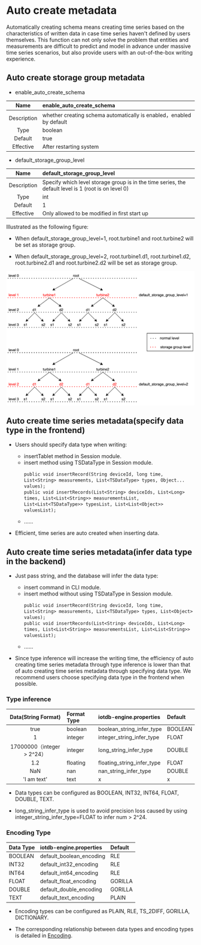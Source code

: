 <!--

    Licensed to the Apache Software Foundation (ASF) under one
    or more contributor license agreements.  See the NOTICE file
    distributed with this work for additional information
    regarding copyright ownership.  The ASF licenses this file
    to you under the Apache License, Version 2.0 (the
    "License"); you may not use this file except in compliance
    with the License.  You may obtain a copy of the License at
    
        http://www.apache.org/licenses/LICENSE-2.0
    
    Unless required by applicable law or agreed to in writing,
    software distributed under the License is distributed on an
    "AS IS" BASIS, WITHOUT WARRANTIES OR CONDITIONS OF ANY
    KIND, either express or implied.  See the License for the
    specific language governing permissions and limitations
    under the License.

-->

# Auto create metadata

Automatically creating schema means creating time series based on the characteristics of written data in case time series haven't defined by users themselves.
This function can not only solve the problem that entities and measurements are difficult to predict and model in advance under massive time series scenarios,
but also provide users with an out-of-the-box writing experience.

## Auto create storage group metadata

* enable\_auto\_create\_schema

| Name | enable\_auto\_create\_schema |
|:---:|:---|
| Description | whether creating schema automatically is enabled，enabled by default |
| Type | boolean |
| Default | true |
| Effective | After restarting system |

* default\_storage\_group\_level

| Name | default\_storage\_group\_level |
|:---:|:---|
| Description | Specify which level storage group is in the time series, the default level is 1 (root is on level 0) |
| Type | int |
| Default | 1 |
| Effective | Only allowed to be modified in first start up |

Illustrated as the following figure:

* When default_storage_group_level=1, root.turbine1 and root.turbine2 will be set as storage group.

* When default_storage_group_level=2, root.turbine1.d1, root.turbine1.d2, root.turbine2.d1 and root.turbine2.d2 will be set as storage group.

<img style="width:100%; max-width:800px; max-height:600px; margin-left:auto; margin-right:auto; display:block;" src="https://github.com/apache/iotdb-bin-resources/blob/main/docs/UserGuide/Data%20Concept/Auto-Create-MetaData/auto_create_sg_example.png?raw=true" alt="auto create storage group example">

## Auto create time series metadata(specify data type in the frontend)

* Users should specify data type when writing:

    * insertTablet method in Session module.
    * insert method using TSDataType in Session module.
      ```
      public void insertRecord(String deviceId, long time, List<String> measurements, List<TSDataType> types, Object... values);
      public void insertRecords(List<String> deviceIds, List<Long> times, List<List<String>> measurementsList, List<List<TSDataType>> typesList, List<List<Object>> valuesList);
      ```
    * ......

* Efficient, time series are auto created when inserting data.

## Auto create time series metadata(infer data type in the backend)

* Just pass string, and the database will infer the data type:
  
    * insert command in CLI module.
    * insert method without using TSDataType in Session module.
      ```
      public void insertRecord(String deviceId, long time, List<String> measurements, List<TSDataType> types, List<Object> values);
      public void insertRecords(List<String> deviceIds, List<Long> times, List<List<String>> measurementsList, List<List<String>> valuesList);
      ```
    * ......

* Since type inference will increase the writing time, the efficiency of auto creating time series metadata through type inference is lower than that of auto creating time series metadata through specifying data type. We recommend users choose specifying data type in the frontend when possible.

### Type inference

| Data(String Format) | Format Type | iotdb-engine.properties | Default |
|:---:|:---|:---|:---|
| true | boolean | boolean\_string\_infer\_type | BOOLEAN |
| 1 | integer | integer\_string\_infer\_type | FLOAT |
| 17000000（integer > 2^24） | integer | long\_string\_infer\_type | DOUBLE |
| 1.2 | floating | floating\_string\_infer\_type | FLOAT |
| NaN | nan | nan\_string\_infer\_type | DOUBLE |
| 'I am text' | text | x | x |

* Data types can be configured as BOOLEAN, INT32, INT64, FLOAT, DOUBLE, TEXT.

* long_string_infer_type is used to avoid precision loss caused by using integer_string_infer_type=FLOAT to infer num > 2^24.

### Encoding Type

| Data Type | iotdb-engine.properties | Default |
|:---|:---|:---|
| BOOLEAN | default\_boolean\_encoding | RLE |
| INT32 | default\_int32\_encoding | RLE |
| INT64 | default\_int64\_encoding | RLE |
| FLOAT | default\_float\_encoding | GORILLA |
| DOUBLE | default\_double\_encoding | GORILLA |
| TEXT | default\_text\_encoding | PLAIN |

* Encoding types can be configured as PLAIN, RLE, TS_2DIFF, GORILLA, DICTIONARY.

* The corresponding relationship between data types and encoding types is detailed in [Encoding](../Data-Concept/Encoding.md).